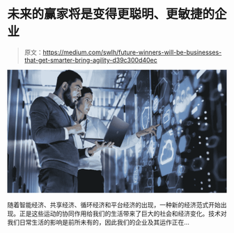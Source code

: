 # 未来的赢家将是变得更聪明、更敏捷的企业

> 原文：<https://medium.com/swlh/future-winners-will-be-businesses-that-get-smarter-bring-agility-d39c300d40ec>

![](img/48cbda112b1adf4d2b5b185f0bc194f1.png)

随着智能经济、共享经济、循环经济和平台经济的出现，一种新的经济范式开始出现。正是这些运动的协同作用给我们的生活带来了巨大的社会和经济变化。技术对我们日常生活的影响是前所未有的，因此我们的企业及其运作正在…